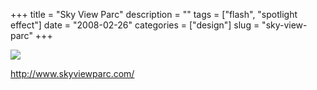 +++
title = "Sky View Parc"
description = ""
tags = ["flash", "spotlight effect"]
date = "2008-02-26"
categories = ["design"]
slug = "sky-view-parc"
+++


 

  <div id="screens-thumbs" class="clearfix">
    <div class="txt-center" id="design-submission"><a href="http://www.skyviewparc.com/"><img id='bluga-thumbnail-872' class='bluga-thumbnail large' src='/media/bluga/
wt47f27916034dd_0.jpg'/></a></div>  
  </div>   
<p><a href="http://www.skyviewparc.com/">http://www.skyviewparc.com/</a></p>




